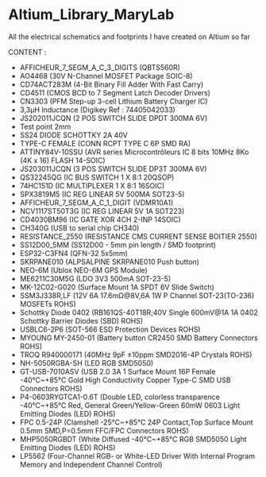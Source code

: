 # Altium_Library_MaryLab
All the electrical schematics and footprints I have created on Altium so far


CONTENT : 

- AFFICHEUR_7_SEGM_A_C_3_DIGITS (QBTS560R)
- AO4468 (30V N-Channel MOSFET Package SOIC-8)
- CD74ACT283M (4-Bit Binary Fill Adder With Fast Carry)
- CD4511 (CMOS BCD to 7 Segment Latch Decoder Drivers)
- CN3303 (PFM Step-up 3-cell Lithium Battery Charger IC)
- 3,3µH Inductance (Digikey Ref : 74405042033)
- JS202011JCQN (2 POS SWITCH SLIDE DPDT 300MA 6V)
- Test point 2mm
- SS24 DIODE SCHOTTKY 2A 40V
- TYPE-C FEMALE (CONN RCPT TYPE C 6P SMD RA)
- ATTINY84V-10SSU (AVR series Microcontrôleurs IC 8 bits 10MHz 8Ko (4K x 16) FLASH 14-SOIC)
- JS203011JCQN (3 POS SWITCH SLIDE DP3T 300MA 6V)
- QS32245QG (IC BUS SWITCH 1 X 8:1 20QSOP)
- 74HC151D (IC MULTIPLEXER 1 X 8:1 16SOIC)
- SPX3819M5 (IC REG LINEAR 5V 500MA SOT23-5)
- AFFICHEUR_7_SEGM_A_C_1_DIGIT (VDMR10A1)
- NCV1117ST50T3G (IC REG LINEAR 5V 1A SOT223)
- CD4030BM96 (IC GATE XOR 4CH 2-INP 14SOIC)
- CH340G (USB to serial chip CH340)
- RESISTANCE_2550 (RESISTANCE CMS CURRENT SENSE BOITIER 2550)
- SS12D00_5MM (SS12D00 - 5mm pin length / SMD footprint)
- ESP32-C3FN4 (QFN-32 5x5mm)
- SKRPANE010 (ALPSALPINE SKRPANE010 Push button)
- NEO-6M (Ublox NEO-6M GPS Module)
- ME6211C30M5G (LDO 3V3 500mA SOT-23-5)
- MK-12C02-G020 (Surface Mount 1A SPDT 6V Slide Switch)
- SSM3J338R,LF (12V 6A 17.6mΩ@8V,6A 1W P Channel SOT-23(TO-236) MOSFETs ROHS)
- Schottky Diode 0402 (RB161QS-40T18R;40V Single 600mV@1A 1A 0402 Schottky Barrier Diodes (SBD) ROHS)
- USBLC6-2P6 (SOT-566 ESD Protection Devices ROHS)
- MYOUNG MY-2450-01 (Battery button CR2450 SMD Battery Connectors ROHS)
- TROQ R940000171 (40MHz 9pF ±10ppm SMD2016-4P Crystals ROHS)
- NH-5050RGBA-SH (LED RGB SMD5050)
- GT-USB-7010ASV (USB 2.0 3A 1 Surface Mount 16P Female -40℃~+85℃ Gold High Conductivity Copper Type-C SMD USB Connectors ROHS)
- P4-0603RYGTCA1-0.6T (Double LED, colorless transparence -40℃~+85℃ Red, General Green/Yellow-Green 60mW 0603 Light Emitting Diodes (LED) ROHS)
- FPC 0.5-24P (Clamshell -25℃~+85℃ 24P Contact,Top Surface Mount 0.5mm SMD,P=0.5mm FFC/FPC Connectors ROHS)
- MHP5050RGBDT (White Diffused -40℃~+85℃ RGB SMD5050 Light Emitting Diodes (LED) ROHS)
- LP5562 (Four-Channel RGB- or White-LED Driver With Internal Program Memory and Independent Channel Control)